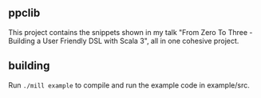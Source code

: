 ## ppclib

This project contains the snippets shown in my talk "From Zero To Three -
Building a User Friendly DSL with Scala 3", all in one cohesive project.

## building

Run `./mill example` to compile and run the example code in example/src.
